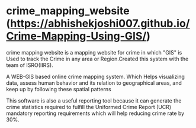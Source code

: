 # crime_mapping_website (https://abhishekjoshi007.github.io/Crime-Mapping-Using-GIS/)
crime mapping website is a mapping website for crime in which "GIS" is Used to track the Crime in any area or Region.Created this system with the
team of ISRO(IIRS).

A WEB-GIS based online crime mapping system.  Which Helps visualizing data, assess human behavior and its relation to geographical areas, and keep up by following these spatial patterns

This software is also a useful reporting tool because it can generate the crime statistics required to fulfill the Uniformed Crime Report (UCR) mandatory reporting requirements which will help reducing crime rate by 30%.

